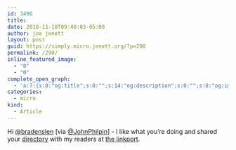 ```yaml
---
id: 3496
title: 
date: 2018-11-18T09:40:03-05:00
author: joe jenett
layout: post
guid: https://simply.micro.jenett.org/?p=290
permalink: /290/
inline_featured_image:
  - "0"
  - "0"
complete_open_graph:
  - 'a:7:{s:8:"og:title";s:0:"";s:14:"og:description";s:0:"";s:8:"og:image";s:0:"";s:7:"og:type";s:0:"";s:12:"twitter:card";s:7:"summary";s:19:"twitter:description";s:0:"";s:15:"twitter:creator";s:0:"";}'
categories:
  - micro
kind:
  - Article
---
```

Hi [@bradenslen](https://micro.blog/bradenslen) [via [@JohnPhilpin](https://micro.blog/JohnPhilpin)] - I like what you’re doing and shared your [directory](https://indieseek.xyz/links/) with my readers at [the linkport](https://the.dailywebthing.com/).
